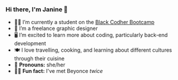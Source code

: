 ### Hi there, I'm Janine 👋

- 👩‍🎓 I’m currently a student on the [Black Codher Bootcamp](https://blackcodher.com)
- 🎨 I’m a freelance graphic designer
- 🖥️ I’m excited to learn more about coding, particularly back-end development
- 🍽️ I love travelling, cooking, and learning about different cultures through their cuisine
- 💅 **Pronouns:** she/her
- 👯‍♀️ **Fun fact:** I've met Beyonce *twice*
